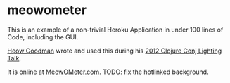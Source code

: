 # meowometer

This is an example of a non-trivial Heroku Application in under 100 lines of Code, including the GUI.

[Heow Goodman](http://lispnyc.org/heow) wrote and used this during his [2012 Clojure Conj Lighting Talk](https://www.youtube.com/watch?v=xaxF5RDdVRE).

It is online at [MeowOMeter.com](http://www.meowometer.com/).  TODO: fix the hotlinked background.




